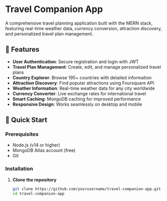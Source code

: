 # Travel Companion App

A comprehensive travel planning application built with the MERN stack, featuring real-time weather data, currency conversion, attraction discovery, and personalized travel plan management.

## 🌟 Features

- **User Authentication**: Secure registration and login with JWT
- **Travel Plan Management**: Create, edit, and manage personalized travel plans
- **Country Explorer**: Browse 195+ countries with detailed information
- **Attraction Discovery**: Find popular attractions using Foursquare API
- **Weather Information**: Real-time weather data for any city worldwide
- **Currency Converter**: Live exchange rates for international travel
- **Smart Caching**: MongoDB caching for improved performance
- **Responsive Design**: Works seamlessly on desktop and mobile

## 🚀 Quick Start

### Prerequisites

- Node.js (v14 or higher)
- MongoDB Atlas account (free)
- Git

### Installation

1. **Clone the repository**
   ```bash
   git clone https://github.com/yourusername/travel-companion-app.git
   cd travel-companion-app